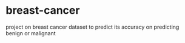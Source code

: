 # breast-cancer
project on breast cancer dataset to predict its accuracy on predicting benign or malignant
